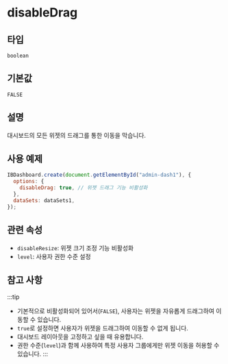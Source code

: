 # disableDrag

## 타입

`boolean`

## 기본값

`FALSE`

## 설명

대시보드의 모든 위젯의 드래그를 통한 이동을 막습니다.

## 사용 예제

```javascript
IBDashboard.create(document.getElementById("admin-dash1"), {
  options: {
    disableDrag: true, // 위젯 드래그 기능 비활성화
  },
  dataSets: dataSets1,
});
```

## 관련 속성
- `disableResize`: 위젯 크기 조정 기능 비활성화
- `level`: 사용자 권한 수준 설정


## 참고 사항
:::tip
- 기본적으로 비활성화되어 있어서(`FALSE`), 사용자는 위젯을 자유롭게 드래그하여 이동할 수 있습니다.
- `true`로 설정하면 사용자가 위젯을 드래그하여 이동할 수 없게 됩니다.
- 대시보드 레이아웃을 고정하고 싶을 때 유용합니다.
- 권한 수준(`level`)과 함께 사용하여 특정 사용자 그룹에게만 위젯 이동을 허용할 수 있습니다.
:::
